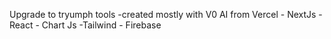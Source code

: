Upgrade to tryumph tools -created mostly with V0 AI from Vercel - NextJs - React - Chart Js -Tailwind - Firebase
